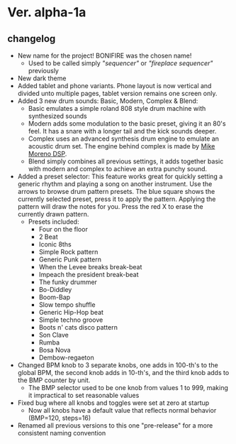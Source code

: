 # Ver. alpha-1a

## changelog

+ New name for the project! BONIFIRE was the chosen name!
	* Used to be called simply *"sequencer"* or *"fireplace sequencer"* previously
+ New dark theme
+ Added tablet and phone variants. Phone layout is now vertical and divided unto multiple pages, tablet version remains one screen only.
+ Added 3 new drum sounds: Basic, Modern, Complex & Blend:
	* Basic emulates a simple roland 808 style drum machine with synthesized sounds
	* Modern adds some modulation to the basic preset, giving it an 80's feel. It has a snare with a longer tail and the kick sounds deeper.
	* Complex uses an advanced synthesis drum engine to emulate an acoustic drum set. The engine behind complex is made by [Mike Moreno DSP](https://mikemorenodsp.github.io/about/).
	* Blend simply combines all previous settings, it adds together basic with modern and complex to achieve an extra punchy sound.
+ Added a preset selector: This feature works great for quickly setting a generic rhythm and playing a song on another instrument. Use the arrows to browse drum pattern presets. The blue square shows the currently selected preset, press it to apply the pattern. Applying the pattern will draw the notes for you. Press the red X to erase the currently drawn pattern.
	- Presets included:
		* Four on the floor
		* 2 Beat
		* Iconic 8ths
		* Simple Rock pattern
		* Generic Punk pattern
		* When the Levee breaks break-beat
		* Impeach the president break-beat
		* The funky drummer
		* Bo-Diddley
		* Boom-Bap
		* Slow tempo shuffle
		* Generic Hip-Hop beat
		* Simple techno groove
		* Boots n' cats disco pattern
		* Son Clave
		* Rumba
		* Bosa Nova
		* Dembow-regaeton
+ Changed BPM knob to 3 separate knobs, one adds in 100-th's to the global BPM, the second knob adds in 10-th's, and the third knob adds to the BMP counter by unit.
	* The BMP selector used to be one knob from values 1 to 999, making it impractical to set reasonable values
+ Fixed bug where all knobs and toggles were set at zero at startup
	* Now all knobs have a default value that reflects normal behavior (BMP=120, steps=16)
+ Renamed all previous versions to this one "pre-release" for a more consistent naming convention